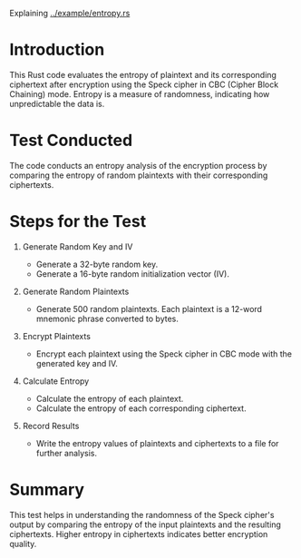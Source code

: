 Explaining [../example/entropy.rs](../examples/entropy.rs)

# Introduction

This Rust code evaluates the entropy of plaintext and its corresponding ciphertext after encryption using the Speck cipher in CBC (Cipher Block Chaining) mode. Entropy is a measure of randomness, indicating how unpredictable the data is.

# Test Conducted

The code conducts an entropy analysis of the encryption process by comparing the entropy of random plaintexts with their corresponding ciphertexts.

# Steps for the Test

1. Generate Random Key and IV
    - Generate a 32-byte random key.
    - Generate a 16-byte random initialization vector (IV).

2. Generate Random Plaintexts
    - Generate 500 random plaintexts. Each plaintext is a 12-word mnemonic phrase converted to bytes.

3. Encrypt Plaintexts
    - Encrypt each plaintext using the Speck cipher in CBC mode with the generated key and IV.

4. Calculate Entropy
    - Calculate the entropy of each plaintext.
    - Calculate the entropy of each corresponding ciphertext.

5. Record Results
    - Write the entropy values of plaintexts and ciphertexts to a file for further analysis.

# Summary

This test helps in understanding the randomness of the Speck cipher's output by comparing the entropy of the input plaintexts and the resulting ciphertexts. Higher entropy in ciphertexts indicates better encryption quality.